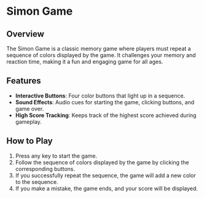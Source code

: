 # Simon Game

## Overview
The Simon Game is a classic memory game where players must repeat a sequence of colors displayed by the game. It challenges your memory and reaction time, making it a fun and engaging game for all ages.

## Features
- **Interactive Buttons**: Four color buttons that light up in a sequence.
- **Sound Effects**: Audio cues for starting the game, clicking buttons, and game over.
- **High Score Tracking**: Keeps track of the highest score achieved during gameplay.

## How to Play
1. Press any key to start the game.
2. Follow the sequence of colors displayed by the game by clicking the corresponding buttons.
3. If you successfully repeat the sequence, the game will add a new color to the sequence.
4. If you make a mistake, the game ends, and your score will be displayed.
